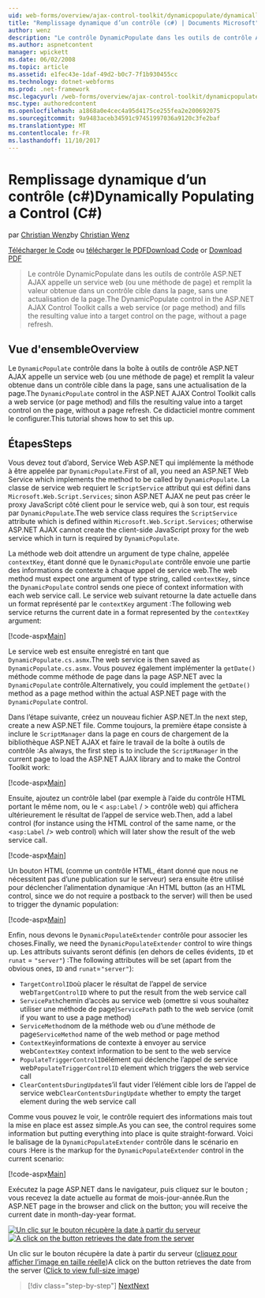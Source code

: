 ```yaml
---
uid: web-forms/overview/ajax-control-toolkit/dynamicpopulate/dynamically-populating-a-control-cs
title: "Remplissage dynamique d’un contrôle (c#) | Documents Microsoft"
author: wenz
description: "Le contrôle DynamicPopulate dans les outils de contrôle ASP.NET AJAX appelle un service web (ou une méthode de page) et remplit la valeur obtenue dans un contrôle cible t..."
ms.author: aspnetcontent
manager: wpickett
ms.date: 06/02/2008
ms.topic: article
ms.assetid: e1fec43e-1daf-49d2-b0c7-7f1b930455cc
ms.technology: dotnet-webforms
ms.prod: .net-framework
msc.legacyurl: /web-forms/overview/ajax-control-toolkit/dynamicpopulate/dynamically-populating-a-control-cs
msc.type: authoredcontent
ms.openlocfilehash: a1868a0e4cec4a95d4175ce255fea2e200692075
ms.sourcegitcommit: 9a9483aceb34591c97451997036a9120c3fe2baf
ms.translationtype: MT
ms.contentlocale: fr-FR
ms.lasthandoff: 11/10/2017
---
```

<a name="dynamically-populating-a-control-c"></a><span data-ttu-id="8a737-103">Remplissage dynamique d’un contrôle (c#)</span><span class="sxs-lookup"><span data-stu-id="8a737-103">Dynamically Populating a Control (C#)</span></span>
====================
<span data-ttu-id="8a737-104">par [Christian Wenz](https://github.com/wenz)</span><span class="sxs-lookup"><span data-stu-id="8a737-104">by [Christian Wenz](https://github.com/wenz)</span></span>

<span data-ttu-id="8a737-105">[Télécharger le Code](http://download.microsoft.com/download/d/8/f/d8f2f6f9-1b7c-46ad-9252-e1fc81bdea3e/dynamicpopulate0.cs.zip) ou [télécharger le PDF](http://download.microsoft.com/download/b/6/a/b6ae89ee-df69-4c87-9bfb-ad1eb2b23373/dynamicpopulate0CS.pdf)</span><span class="sxs-lookup"><span data-stu-id="8a737-105">[Download Code](http://download.microsoft.com/download/d/8/f/d8f2f6f9-1b7c-46ad-9252-e1fc81bdea3e/dynamicpopulate0.cs.zip) or [Download PDF](http://download.microsoft.com/download/b/6/a/b6ae89ee-df69-4c87-9bfb-ad1eb2b23373/dynamicpopulate0CS.pdf)</span></span>

> <span data-ttu-id="8a737-106">Le contrôle DynamicPopulate dans les outils de contrôle ASP.NET AJAX appelle un service web (ou une méthode de page) et remplit la valeur obtenue dans un contrôle cible dans la page, sans une actualisation de la page.</span><span class="sxs-lookup"><span data-stu-id="8a737-106">The DynamicPopulate control in the ASP.NET AJAX Control Toolkit calls a web service (or page method) and fills the resulting value into a target control on the page, without a page refresh.</span></span>


## <a name="overview"></a><span data-ttu-id="8a737-107">Vue d'ensemble</span><span class="sxs-lookup"><span data-stu-id="8a737-107">Overview</span></span>

<span data-ttu-id="8a737-108">Le `DynamicPopulate` contrôle dans la boîte à outils de contrôle ASP.NET AJAX appelle un service web (ou une méthode de page) et remplit la valeur obtenue dans un contrôle cible dans la page, sans une actualisation de la page.</span><span class="sxs-lookup"><span data-stu-id="8a737-108">The `DynamicPopulate` control in the ASP.NET AJAX Control Toolkit calls a web service (or page method) and fills the resulting value into a target control on the page, without a page refresh.</span></span> <span data-ttu-id="8a737-109">Ce didacticiel montre comment le configurer.</span><span class="sxs-lookup"><span data-stu-id="8a737-109">This tutorial shows how to set this up.</span></span>

## <a name="steps"></a><span data-ttu-id="8a737-110">Étapes</span><span class="sxs-lookup"><span data-stu-id="8a737-110">Steps</span></span>

<span data-ttu-id="8a737-111">Vous devez tout d’abord, Service Web ASP.NET qui implémente la méthode à être appelée par `DynamicPopulate`.</span><span class="sxs-lookup"><span data-stu-id="8a737-111">First of all, you need an ASP.NET Web Service which implements the method to be called by `DynamicPopulate`.</span></span> <span data-ttu-id="8a737-112">La classe de service web requiert le `ScriptService` attribut qui est défini dans `Microsoft.Web.Script.Services`; sinon ASP.NET AJAX ne peut pas créer le proxy JavaScript côté client pour le service web, qui à son tour, est requis par `DynamicPopulate`.</span><span class="sxs-lookup"><span data-stu-id="8a737-112">The web service class requires the `ScriptService` attribute which is defined within `Microsoft.Web.Script.Services`; otherwise ASP.NET AJAX cannot create the client-side JavaScript proxy for the web service which in turn is required by `DynamicPopulate`.</span></span>

<span data-ttu-id="8a737-113">La méthode web doit attendre un argument de type chaîne, appelée `contextKey`, étant donné que le `DynamicPopulate` contrôle envoie une partie des informations de contexte à chaque appel de service web.</span><span class="sxs-lookup"><span data-stu-id="8a737-113">The web method must expect one argument of type string, called `contextKey`, since the `DynamicPopulate` control sends one piece of context information with each web service call.</span></span> <span data-ttu-id="8a737-114">Le service web suivant retourne la date actuelle dans un format représenté par le `contextKey` argument :</span><span class="sxs-lookup"><span data-stu-id="8a737-114">The following web service returns the current date in a format represented by the `contextKey` argument:</span></span>

[!code-aspx[Main](dynamically-populating-a-control-cs/samples/sample1.aspx)]

<span data-ttu-id="8a737-115">Le service web est ensuite enregistré en tant que `DynamicPopulate.cs.asmx`.</span><span class="sxs-lookup"><span data-stu-id="8a737-115">The web service is then saved as `DynamicPopulate.cs.asmx`.</span></span> <span data-ttu-id="8a737-116">Vous pouvez également implémenter la `getDate()` méthode comme méthode de page dans la page ASP.NET avec la `DynamicPopulate` contrôle.</span><span class="sxs-lookup"><span data-stu-id="8a737-116">Alternatively, you could implement the `getDate()` method as a page method within the actual ASP.NET page with the `DynamicPopulate` control.</span></span>

<span data-ttu-id="8a737-117">Dans l’étape suivante, créez un nouveau fichier ASP.NET.</span><span class="sxs-lookup"><span data-stu-id="8a737-117">In the next step, create a new ASP.NET file.</span></span> <span data-ttu-id="8a737-118">Comme toujours, la première étape consiste à inclure le `ScriptManager` dans la page en cours de chargement de la bibliothèque ASP.NET AJAX et faire le travail de la boîte à outils de contrôle :</span><span class="sxs-lookup"><span data-stu-id="8a737-118">As always, the first step is to include the `ScriptManager` in the current page to load the ASP.NET AJAX library and to make the Control Toolkit work:</span></span>

[!code-aspx[Main](dynamically-populating-a-control-cs/samples/sample2.aspx)]

<span data-ttu-id="8a737-119">Ensuite, ajoutez un contrôle label (par exemple à l’aide du contrôle HTML portant le même nom, ou le &lt; `asp:Label`  / &gt; contrôle web) qui affichera ultérieurement le résultat de l’appel de service web.</span><span class="sxs-lookup"><span data-stu-id="8a737-119">Then, add a label control (for instance using the HTML control of the same name, or the &lt;`asp:Label` /&gt; web control) which will later show the result of the web service call.</span></span>

[!code-aspx[Main](dynamically-populating-a-control-cs/samples/sample3.aspx)]

<span data-ttu-id="8a737-120">Un bouton HTML (comme un contrôle HTML, étant donné que nous ne nécessitent pas d’une publication sur le serveur) sera ensuite être utilisé pour déclencher l’alimentation dynamique :</span><span class="sxs-lookup"><span data-stu-id="8a737-120">An HTML button (as an HTML control, since we do not require a postback to the server) will then be used to trigger the dynamic population:</span></span>

[!code-aspx[Main](dynamically-populating-a-control-cs/samples/sample4.aspx)]

<span data-ttu-id="8a737-121">Enfin, nous devons le `DynamicPopulateExtender` contrôle pour associer les choses.</span><span class="sxs-lookup"><span data-stu-id="8a737-121">Finally, we need the `DynamicPopulateExtender` control to wire things up.</span></span> <span data-ttu-id="8a737-122">Les attributs suivants seront définis (en dehors de celles évidents, `ID` et `runat` = `"server"`) :</span><span class="sxs-lookup"><span data-stu-id="8a737-122">The following attributes will be set (apart from the obvious ones, `ID` and `runat`=`"server"`):</span></span>

- <span data-ttu-id="8a737-123">`TargetControlID`où placer le résultat de l’appel de service web</span><span class="sxs-lookup"><span data-stu-id="8a737-123">`TargetControlID` where to put the result from the web service call</span></span>
- <span data-ttu-id="8a737-124">`ServicePath`chemin d’accès au service web (omettre si vous souhaitez utiliser une méthode de page)</span><span class="sxs-lookup"><span data-stu-id="8a737-124">`ServicePath` path to the web service (omit if you want to use a page method)</span></span>
- <span data-ttu-id="8a737-125">`ServiceMethod`nom de la méthode web ou d’une méthode de page</span><span class="sxs-lookup"><span data-stu-id="8a737-125">`ServiceMethod` name of the web method or page method</span></span>
- <span data-ttu-id="8a737-126">`ContextKey`informations de contexte à envoyer au service web</span><span class="sxs-lookup"><span data-stu-id="8a737-126">`ContextKey` context information to be sent to the web service</span></span>
- <span data-ttu-id="8a737-127">`PopulateTriggerControlID`élément qui déclenche l’appel de service web</span><span class="sxs-lookup"><span data-stu-id="8a737-127">`PopulateTriggerControlID` element which triggers the web service call</span></span>
- <span data-ttu-id="8a737-128">`ClearContentsDuringUpdate`s’il faut vider l’élément cible lors de l’appel de service web</span><span class="sxs-lookup"><span data-stu-id="8a737-128">`ClearContentsDuringUpdate` whether to empty the target element during the web service call</span></span>

<span data-ttu-id="8a737-129">Comme vous pouvez le voir, le contrôle requiert des informations mais tout la mise en place est assez simple.</span><span class="sxs-lookup"><span data-stu-id="8a737-129">As you can see, the control requires some information but putting everything into place is quite straight-forward.</span></span> <span data-ttu-id="8a737-130">Voici le balisage de la `DynamicPopulateExtender` contrôle dans le scénario en cours :</span><span class="sxs-lookup"><span data-stu-id="8a737-130">Here is the markup for the `DynamicPopulateExtender` control in the current scenario:</span></span>

[!code-aspx[Main](dynamically-populating-a-control-cs/samples/sample5.aspx)]

<span data-ttu-id="8a737-131">Exécutez la page ASP.NET dans le navigateur, puis cliquez sur le bouton ; vous recevez la date actuelle au format de mois-jour-année.</span><span class="sxs-lookup"><span data-stu-id="8a737-131">Run the ASP.NET page in the browser and click on the button; you will receive the current date in month-day-year format.</span></span>


<span data-ttu-id="8a737-132">[![Un clic sur le bouton récupère la date à partir du serveur](dynamically-populating-a-control-cs/_static/image2.png)](dynamically-populating-a-control-cs/_static/image1.png)</span><span class="sxs-lookup"><span data-stu-id="8a737-132">[![A click on the button retrieves the date from the server](dynamically-populating-a-control-cs/_static/image2.png)](dynamically-populating-a-control-cs/_static/image1.png)</span></span>

<span data-ttu-id="8a737-133">Un clic sur le bouton récupère la date à partir du serveur ([cliquez pour afficher l’image en taille réelle](dynamically-populating-a-control-cs/_static/image3.png))</span><span class="sxs-lookup"><span data-stu-id="8a737-133">A click on the button retrieves the date from the server ([Click to view full-size image](dynamically-populating-a-control-cs/_static/image3.png))</span></span>

>[!div class="step-by-step"]
[<span data-ttu-id="8a737-134">Next</span><span class="sxs-lookup"><span data-stu-id="8a737-134">Next</span></span>](dynamically-populating-a-control-using-javascript-code-cs.md)
